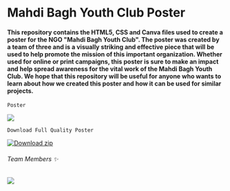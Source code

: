 # Mahdi Bagh Youth Club Poster

#### This repository contains the HTML5, CSS and Canva files used to create a poster for the NGO "Mahdi Bagh Youth Club". The poster was created by a team of three and is a visually striking and effective piece that will be used to help promote the mission of this important organization. Whether used for online or print campaigns, this poster is sure to make an impact and help spread awareness for the vital work of the Mahdi Bagh Youth Club. We hope that this repository will be useful for anyone who wants to learn about how we created this poster and how it can be used for similar projects.

```Poster```

<div>
    <img src="https://cdn.discordapp.com/attachments/1044124684523937803/1068531480185282680/image.png"/>
</div>

``` Download Full Quality Poster ```

[![Download zip](https://custom-icon-badges.herokuapp.com/badge/-Download-yellow?style=for-the-badge&logo=download&logoColor=white "Download zip")](https://github.com/niyazbadar/poster-making/archive/refs/heads/main.zip)

###### Team Members ✨

<a href="https://github.com/niyazbadar/poster-making/graphs/contributors">
  <img src="https://contrib.rocks/image?repo=niyazbadar/poster-making" />
</a>
